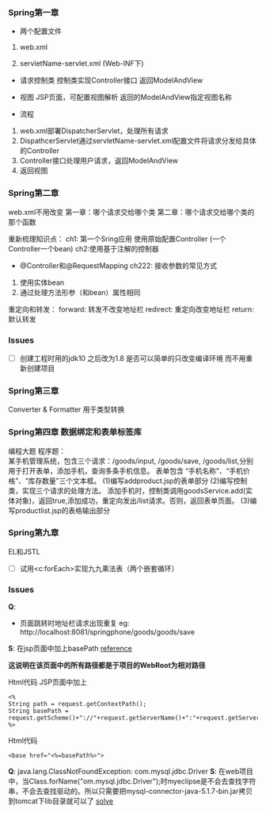 ### Spring第一章
- 两个配置文件
1. web.xml

2. servletName-servlet.xml (Web-INF下)

- 请求控制类
控制类实现Controller接口
返回ModelAndView

- 视图
JSP页面，可配置视图解析
返回的ModelAndView指定视图名称

- 流程
1. web.xml部署DispatcherServlet，处理所有请求
2. DispathcerServlet通过servletName-servlet.xml配置文件将请求分发给具体的Controller
3. Controller接口处理用户请求，返回ModelAndView
4. 返回视图

### Spring第二章
web.xml不用改变
第一章：哪个请求交给哪个类
第二章：哪个请求交给哪个类的那个函数

重新梳理知识点：
ch1: 第一个Sring应用 使用原始配置Controller (一个Controller一个bean)
ch2:使用基于注解的控制器
- @Controller和@RequestMapping
ch222: 接收参数的常见方式
1. 使用实体bean
2. 通过处理方法形参（和bean）属性相同

重定向和转发：
forward: 转发不改变地址栏
redirect: 重定向改变地址栏
return: 默认转发
### Issues
-[ ] 创建工程时用的jdk10 之后改为1.8 是否可以简单的只改变编译环境 而不用重新创建项目

### Spring第三章
Converter & Formatter
用于类型转换

### Spring第四章 数据绑定和表单标签库
编程大题
程序题：	
           某手机管理系统，包含三个请求：/goods/input, /goods/save,  /goods/list,分别用于打开表单，添加手机，查询多条手机信息。   表单包含 “手机名称”、“手机价格”、“库存数量”三个文本框。
(1)编写addproduct.jsp的表单部分
(2)编写控制类，实现三个请求的处理方法。
       添加手机时，控制类调用goodsService.add(实体对象)，返回true,添加成功，重定向发出/list请求。否则，返回表单页面。
(3)编写productlist.jsp的表格输出部分

### Spring第九章
EL和JSTL
-[ ] 试用<c:forEach>实现九九乘法表（两个嵌套循环）
### Issues
**Q**:
- 页面跳转时地址栏请求出现重复
eg: http://localhost:8081/springphone/goods/goods/save

**S**:
在jsp页面中加上basePath
[reference](https://5aijava.iteye.com/blog/221412)

**这说明在该页面中的所有路径都是于项目的WebRoot为相对路径**

Html代码  JSP页面中加上
```
<%  
String path = request.getContextPath();  
String basePath = request.getScheme()+"://"+request.getServerName()+":"+request.getServerPort()+path+"/";  
%>  
```

Html代码 
```
<base href="<%=basePath%>">  
```

**Q**:
java.lang.ClassNotFoundException: com.mysql.jdbc.Driver 
**S**:
在web项目中，当Class.forName("om.mysql.jdbc.Driver");时myeclipse是不会去查找字符串，不会去查找驱动的。所以只需要把mysql-connector-java-5.1.7-bin.jar拷贝到tomcat下lib目录就可以了
[solve](https://www.cnblogs.com/swxj/archive/2013/06/05/3119206.html)
